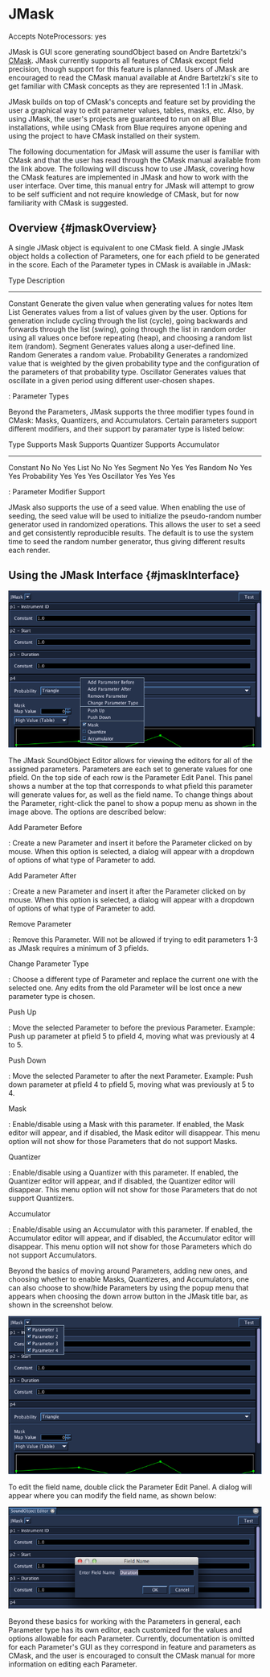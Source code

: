 JMask
=====

Accepts NoteProcessors: yes

JMask is GUI score generating soundObject based on Andre Bartetzki's
[CMask](http://www.bartetzki.de/en/software.html). JMask currently
supports all features of CMask except field precision, though support
for this feature is planned. Users of JMask are encouraged to read the
CMask manual available at Andre Bartetzki's site to get familiar with
CMask concepts as they are represented 1:1 in JMask.

JMask builds on top of CMask's concepts and feature set by providing
the user a graphical way to edit parameter values, tables, masks, etc.
Also, by using JMask, the user's projects are guaranteed to run on all
Blue installations, while using CMask from Blue requires anyone opening
and using the project to have CMask installed on their system.

The following documentation for JMask will assume the user is familiar
with CMask and that the user has read through the CMask manual available
from the link above. The following will discuss how to use JMask,
covering how the CMask features are implemented in JMask and how to work
with the user interface. Over time, this manual entry for JMask will
attempt to grow to be self sufficient and not require knowledge of
CMask, but for now familiarity with CMask is suggested.

Overview {#jmaskOverview}
--------

A single JMask object is equivalent to one CMask field. A single JMask
object holds a collection of Parameters, one for each pfield to be
generated in the score. Each of the Parameter types in CMask is
available in JMask:

  Type          Description
  ------------- -------------------------------------------------------------------------------------------------------------------------------------------------------------------------------------------------------------------------------------------------------------------------------------------------------------------
  Constant      Generate the given value when generating values for notes
  Item List     Generates values from a list of values given by the user. Options for generation include cycling through the list (cycle), going backwards and forwards through the list (swing), going through the list in random order using all values once before repeating (heap), and choosing a random list item (random).
  Segment       Generates values along a user-defined line.
  Random        Generates a random value.
  Probability   Generates a randomized value that is weighted by the given probability type and the configuration of the parameters of that probability type.
  Oscillator    Generates values that oscillate in a given period using different user-chosen shapes.

  : Parameter Types

Beyond the Parameters, JMask supports the three modifier types found in
CMask: Masks, Quantizers, and Accumulators. Certain parameters support
different modifiers, and their support by paramater type is listed
below:

  Type          Supports Mask   Supports Quantizer   Supports Accumulator
  ------------- --------------- -------------------- ----------------------
  Constant      No              No                   Yes
  List          No              No                   Yes
  Segment       No              Yes                  Yes
  Random        No              Yes                  Yes
  Probability   Yes             Yes                  Yes
  Oscillator    Yes             Yes                  Yes

  : Parameter Modifier Support

JMask also supports the use of a seed value. When enabling the use of
seeding, the seed value will be used to initialize the pseudo-random
number generator used in randomized operations. This allows the user to
set a seed and get consistently reproducible results. The default is to
use the system time to seed the random number generator, thus giving
different results each render.

Using the JMask Interface {#jmaskInterface}
-------------------------

![](images/jmask.png)

The JMask SoundObject Editor allows for viewing the editors for all of
the assigned parameters. Parameters are each set to generate values for
one pfield. On the top side of each row is the Parameter Edit Panel.
This panel shows a number at the top that corresponds to what pfield
this parameter will generate values for, as well as the field name. To
change things about the Parameter, right-click the panel to show a popup
menu as shown in the image above. The options are described below:

Add Parameter Before

:   Create a new Parameter and insert it before the Parameter clicked on
    by mouse. When this option is selected, a dialog will appear with a
    dropdown of options of what type of Parameter to add.

Add Parameter After

:   Create a new Parameter and insert it after the Parameter clicked on
    by mouse. When this option is selected, a dialog will appear with a
    dropdown of options of what type of Parameter to add.

Remove Parameter

:   Remove this Parameter. Will not be allowed if trying to edit
    parameters 1-3 as JMask requires a minimum of 3 pfields.

Change Parameter Type

:   Choose a different type of Parameter and replace the current one
    with the selected one. Any edits from the old Parameter will be lost
    once a new parameter type is chosen.

Push Up

:   Move the selected Parameter to before the previous Parameter.
    Example: Push up parameter at pfield 5 to pfield 4, moving what was
    previously at 4 to 5.

Push Down

:   Move the selected Parameter to after the next Parameter. Example:
    Push down parameter at pfield 4 to pfield 5, moving what was
    previously at 5 to 4.

Mask

:   Enable/disable using a Mask with this parameter. If enabled, the
    Mask editor will appear, and if disabled, the Mask editor will
    disappear. This menu option will not show for those Parameters that
    do not support Masks.

Quantizer

:   Enable/disable using a Quantizer with this parameter. If enabled,
    the Quantizer editor will appear, and if disabled, the Quantizer
    editor will disappear. This menu option will not show for those
    Parameters that do not support Quantizers.

Accumulator

:   Enable/disable using an Accumulator with this parameter. If enabled,
    the Accumulator editor will appear, and if disabled, the Accumulator
    editor will disappear. This menu option will not show for those
    Parameters which do not support Accumulators.

Beyond the basics of moving around Parameters, adding new ones, and
choosing whether to enable Masks, Quantizeres, and Accumulators, one can
also choose to show/hide Parameters by using the popup menu that appears
when choosing the down arrow button in the JMask title bar, as shown in
the screenshot below.

![](images/jmask2.png)

To edit the field name, double click the Parameter Edit Panel. A dialog
will appear where you can modify the field name, as shown below:

![](images/jmask_field_name.png)

Beyond these basics for working with the Parameters in general, each
Parameter type has its own editor, each customized for the values and
options allowable for each Parameter. Currently, documentation is
omitted for each Parameter's GUI as they correspond in feature and
parameters as CMask, and the user is encouraged to consult the CMask
manual for more information on editing each Parameter.
